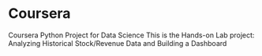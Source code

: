 # Coursera
Coursera Python Project for Data Science
This is the Hands-on Lab project: Analyzing Historical Stock/Revenue Data and Building a Dashboard
